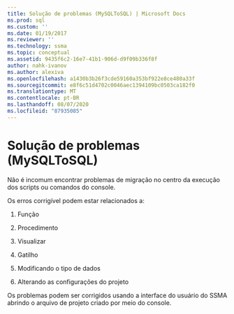 ```yaml
---
title: Solução de problemas (MySQLToSQL) | Microsoft Docs
ms.prod: sql
ms.custom: ''
ms.date: 01/19/2017
ms.reviewer: ''
ms.technology: ssma
ms.topic: conceptual
ms.assetid: 9435f6c2-16e7-41b1-906d-d9f09b336f8f
author: nahk-ivanov
ms.author: alexiva
ms.openlocfilehash: a1430b3b26f3cde59160a353bf922e8ce480a33f
ms.sourcegitcommit: e8f6c51d4702c0046aec1394109bc0503ca182f0
ms.translationtype: MT
ms.contentlocale: pt-BR
ms.lasthandoff: 08/07/2020
ms.locfileid: "87935085"
---
```

# <a name="troubleshooting-mysqltosql"></a>Solução de problemas (MySQLToSQL)
Não é incomum encontrar problemas de migração no centro da execução dos scripts ou comandos do console.  
  
Os erros corrigível podem estar relacionados a:  
  
1.  Função  
  
2.  Procedimento  
  
3.  Visualizar  
  
4.  Gatilho  
  
5.  Modificando o tipo de dados  
  
6.  Alterando as configurações do projeto  
  
Os problemas podem ser corrigidos usando a interface do usuário do SSMA abrindo o arquivo de projeto criado por meio do console.  
  
